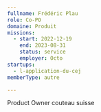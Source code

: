 ```yaml
---
fullname: Frédéric Plau
role: Co-PO
domaine: Produit
missions:
  - start: 2022-12-19
    end: 2023-08-31
    status: service
    employer: Octo
startups:
  - l-application-du-cej
memberType: autre

---
```



Product Owner couteau suisse
